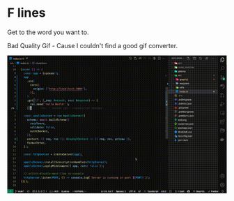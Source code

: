 # F lines

Get to the word you want to.

Bad Quality Gif - Cause I couldn't find a good gif converter.

![HOW-TO](./how-to.gif)
